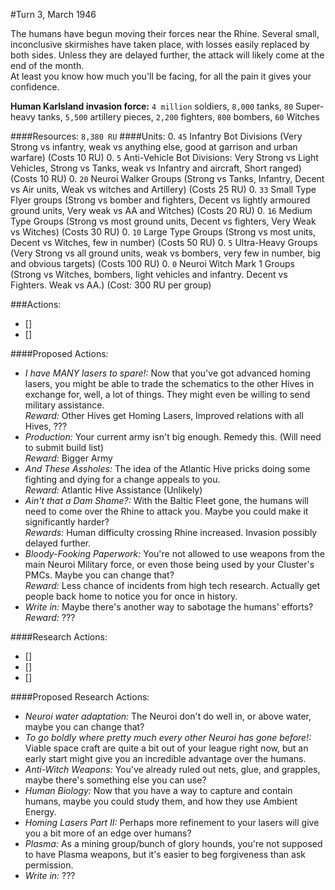 #Turn 3, March 1946

The humans have begun moving their forces near the Rhine. Several small, inconclusive skirmishes have taken place, with losses easily replaced by both sides. Unless they are delayed further, the attack will likely come at the end of the month.  
At least you know how much you'll be facing, for all the pain it gives your confidence.

**Human Karlsland invasion force:** `4 million` soldiers, `8,000` tanks, `80` Super-heavy tanks, `5,500` artillery pieces, `2,200` fighters, `800` bombers, `60` Witches

####Resources: `8,380 RU`
####Units:
0. `45` Infantry Bot Divisions (Very Strong vs infantry, weak vs anything else, good at garrison and urban warfare) (Costs 10 RU)
0. `5` Anti-Vehicle Bot Divisions: Very Strong vs Light Vehicles, Strong vs Tanks, weak vs Infantry and aircraft, Short ranged) (Costs 10 RU)
0. `20` Neuroi Walker Groups (Strong vs Tanks, Infantry, Decent vs Air units, Weak vs witches and Artillery) (Costs 25 RU)
0. `33` Small Type Flyer groups (Strong vs bomber and fighters, Decent vs lightly armoured ground units, Very weak vs AA and Witches) (Costs 20 RU)
0. `16` Medium Type Groups (Strong vs most ground units, Decent vs fighters, Very Weak vs Witches) (Costs 30 RU)
0. `10` Large Type Groups (Strong vs most units, Decent vs Witches, few in number) (Costs 50 RU)
0. `5` Ultra-Heavy Groups (Very Strong vs all ground units, weak vs bombers, very few in number, big and obvious targets) (Costs 100 RU)
0. `0` Neuroi Witch Mark 1 Groups (Strong vs Witches, bombers, light vehicles and infantry. Decent vs Fighters. Weak vs AA.) (Cost: 300 RU per group)

###Actions:
- []
- []

####Proposed Actions:
- *I have MANY lasers to spare!:* Now that you've got advanced homing lasers, you might be able to trade the schematics to the other Hives in exchange for, well, a lot of things. They might even be willing to send military assistance.  
*Reward:* Other Hives get Homing Lasers, Improved relations with all Hives, ???
- *Production:* Your current army isn't big enough. Remedy this. (Will need to submit build list)  
*Reward:* Bigger Army
- *And These Assholes:* The idea of the Atlantic Hive pricks doing some fighting and dying for a change appeals to you.  
*Reward:* Atlantic Hive Assistance (Unlikely)
- *Ain't that a Dam Shame?:* With the Baltic Fleet gone, the humans will need to come over the Rhine to attack you. Maybe you could make it significantly harder?  
*Rewards:* Human difficulty crossing Rhine increased. Invasion possibly delayed further.
- *Bloody-Fooking Paperwork:* You're not allowed to use weapons from the main Neuroi Military force, or even those being used by your Cluster's PMCs. Maybe you can change that?  
*Reward:* Less chance of incidents from high tech research. Actually get people back home to notice you for once in history.
- *Write in:* Maybe there's another way to sabotage the humans' efforts?  
*Reward:* ???


####Research Actions:
- []
- []
- []

####Proposed Research Actions:
- *Neuroi water adaptation:* The Neuroi don't do well in, or above water, maybe you can change that?
- *To go boldly where pretty much every other Neuroi has gone before!:* Viable space craft are quite a bit out of your league right now, but an early start might give you an incredible advantage over the humans.
- *Anti-Witch Weapons:* You've already ruled out nets, glue, and grapples, maybe there's something else you can use?
- *Human Biology:* Now that you have a way to capture and contain humans, maybe you could study them, and how they use Ambient Energy.
- *Homing Lasers Part II:* Perhaps more refinement to your lasers will give you a bit more of an edge over humans?
- *Plasma:* As a mining group/bunch of glory hounds, you're not supposed to have Plasma weapons, but it's easier to beg forgiveness than ask permission.
- *Write in:* ???
